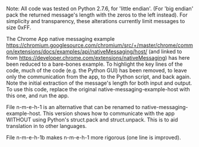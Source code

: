 Note: All code was tested on Python 2.7.6, for 'little endian'.  (For 'big endian' pack the returned message's length with the zeros to the left instead).  For simplicity and transparency, these alterations currently limit messages to size 0xFF. 

The Chrome App native messaging example https://chromium.googlesource.com/chromium/src/+/master/chrome/common/extensions/docs/examples/api/nativeMessaging/host/ 
(and linked to from https://developer.chrome.com/extensions/nativeMessaging) has here been reduced to a bare-bones example.  To highlight the key lines of the code, much of the code (e.g. the Python GUI) has been removed, to leave only the communication from the app, to the Python script, 
and back again.  Note the initial extraction of the message's length for both input and output.  To use this code, replace the original 
native-messaging-example-host with this one, and run the app.  

File n-m-e-h-1 is an alternative that can be renamed to native-messaging-example-host.  This version shows how to communicate with the app WITHOUT using Python's 
struct.pack and struct.unpack.  This is to aid translation in to other languages.

File n-m-e-h-1b makes n-m-e-h-1 more rigorous (one line is improved).
